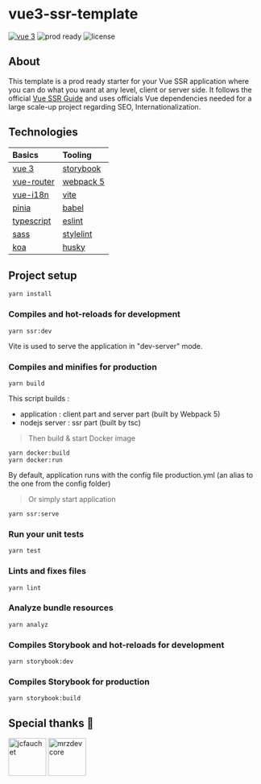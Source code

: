 # vue3-ssr-template

[![vue 3](https://img.shields.io/static/v1?label=vue3&message=ssr&color=green)](https://github.com/vuejs/vue-next)
![prod ready](https://img.shields.io/static/v1?label=production&message=ready&color=green)
![license](https://img.shields.io/badge/license-MIT-blue)

## About

This template is a prod ready starter for your Vue SSR application where you can do what you want at any level, client or server side. It follows the official [Vue SSR Guide](https://v3.vuejs.org/guide/ssr.html) and uses officials Vue dependencies needed for a large scale-up project regarding SEO, Internationalization.

## Technologies

| Basics                                                 | Tooling                                               |
| :----------------------------------------------------- | :---------------------------------------------------- |
| [vue 3](https://github.com/vuejs/vue-next)             | [storybook](https://github.com/storybookjs/storybook) |
| [vue-router](https://github.com/vuejs/vue-router-next) | [webpack 5](https://github.com/webpack/webpack)       |
| [vue-i18n](https://github.com/intlify/vue-i18n-next)   | [vite](https://github.com/vitejs/vite)                |
| [pinia](https://github.com/vuejs/pinia)                | [babel](https://babeljs.io/)                          |
| [typescript](https://github.com/Microsoft/TypeScript)  | [eslint](https://www.npmjs.com/package/eslint)        |
| [sass](https://github.com/sass/dart-sass)              | [stylelint](https://www.npmjs.com/package/stylelint)  |
| [koa](https://github.com/koajs/koa)                    | [husky](https://typicode.github.io/husky/)            |

## Project setup

```
yarn install
```

### Compiles and hot-reloads for development

```
yarn ssr:dev
```

Vite is used to serve the application in "dev-server" mode.

### Compiles and minifies for production

```
yarn build
```

This script builds :

- application : client part and server part (built by Webpack 5)
- nodejs server : ssr part (built by tsc)

> Then build & start Docker image

```
yarn docker:build
yarn docker:run
```

By default, application runs with the config file production.yml (an alias to the one from the config folder)

> Or simply start application

```
yarn ssr:serve
```

### Run your unit tests

```
yarn test
```

### Lints and fixes files

```
yarn lint
```

### Analyze bundle resources

```
yarn analyz
```

### Compiles Storybook and hot-reloads for development

```
yarn storybook:dev
```

### Compiles Storybook for production

```
yarn storybook:build
```

## Special thanks 💚

[<img src="https://avatars.githubusercontent.com/u/21689610?v=4" alt="jcfauchet" width="75"/>](https://github.com/jcfauchet)
[<img src="https://avatars.githubusercontent.com/u/11555372?v=4" alt="mrzdevcore" width="75"/>](https://github.com/mrzdevcore)
